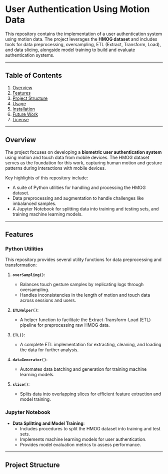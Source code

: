# User Authentication Using Motion Data

This repository contains the implementation of a user authentication system using motion data. The project leverages the **HMOG dataset** and includes tools for data preprocessing, oversampling, ETL (Extract, Transform, Load), and data slicing, alongside model training to build and evaluate authentication systems.

---

## Table of Contents

1. [Overview](#overview)
2. [Features](#features)
3. [Project Structure](#project-structure)
4. [Usage](#usage)
5. [Installation](#installation)
6. [Future Work](#future-work)
7. [License](#license)

---

## Overview

The project focuses on developing a **biometric user authentication system** using motion and touch data from mobile devices. The HMOG dataset serves as the foundation for this work, capturing human motion and gesture patterns during interactions with mobile devices. 

Key highlights of this repository include:
- A suite of Python utilities for handling and processing the HMOG dataset.
- Data preprocessing and augmentation to handle challenges like imbalanced samples.
- A Jupyter Notebook for splitting data into training and testing sets, and training machine learning models.

---

## Features

### Python Utilities
This repository provides several utility functions for data preprocessing and transformation:
1. **`overSampling()`**: 
   - Balances touch gesture samples by replicating logs through oversampling.
   - Handles inconsistencies in the length of motion and touch data across sessions and users.

2. **`ETLHelper()`**: 
   - A helper function to facilitate the Extract-Transform-Load (ETL) pipeline for preprocessing raw HMOG data.

3. **`ETL()`**: 
   - A complete ETL implementation for extracting, cleaning, and loading the data for further analysis.

4. **`dataGenerator()`**: 
   - Automates data batching and generation for training machine learning models.

5. **`slice()`**: 
   - Splits data into overlapping slices for efficient feature extraction and model training.

### Jupyter Notebook
- **Data Splitting and Model Training**:
  - Includes procedures to split the HMOG dataset into training and test sets.
  - Implements machine learning models for user authentication.
  - Provides model evaluation metrics to assess performance.

---

## Project Structure

